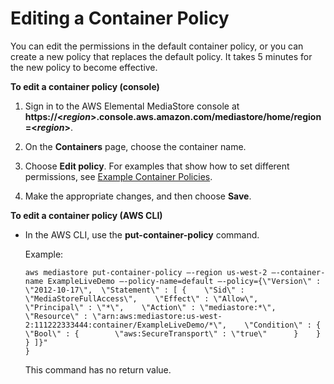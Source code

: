 # Editing a Container Policy<a name="policies-edit"></a>

You can edit the permissions in the default container policy, or you can create a new policy that replaces the default policy\. It takes 5 minutes for the new policy to become effective\. 

**To edit a container policy \(console\)**

1. Sign in to the AWS Elemental MediaStore console at **https://<*region*>\.console\.aws\.amazon\.com/mediastore/home/region=<*region*>**\.

1. On the **Containers** page, choose the container name\.

1. Choose **Edit policy**\. For examples that show how to set different permissions, see [Example Container Policies](policies-examples.md)\.

1. Make the appropriate changes, and then choose **Save**\.

**To edit a container policy \(AWS CLI\)**

+ In the AWS CLI, use the **put\-container\-policy** command\.

  Example:

  ```
  aws mediastore put-container-policy –-region us-west-2 –-container-name ExampleLiveDemo –-policy-name=default –-policy={\"Version\" : \"2012-10-17\",  \"Statement\" : [ {    \"Sid\" : \"MediaStoreFullAccess\",    \"Effect\" : \"Allow\",    \"Principal\" : \"*\",    \"Action\" : \"mediastore:*\",    \"Resource\" : \"arn:aws:mediastore:us-west-2:111222333444:container/ExampleLiveDemo/*\",    \"Condition\" : {      \"Bool\" : {        \"aws:SecureTransport\" : \"true\"      }    }  } ]}"
  }
  ```

  This command has no return value\.